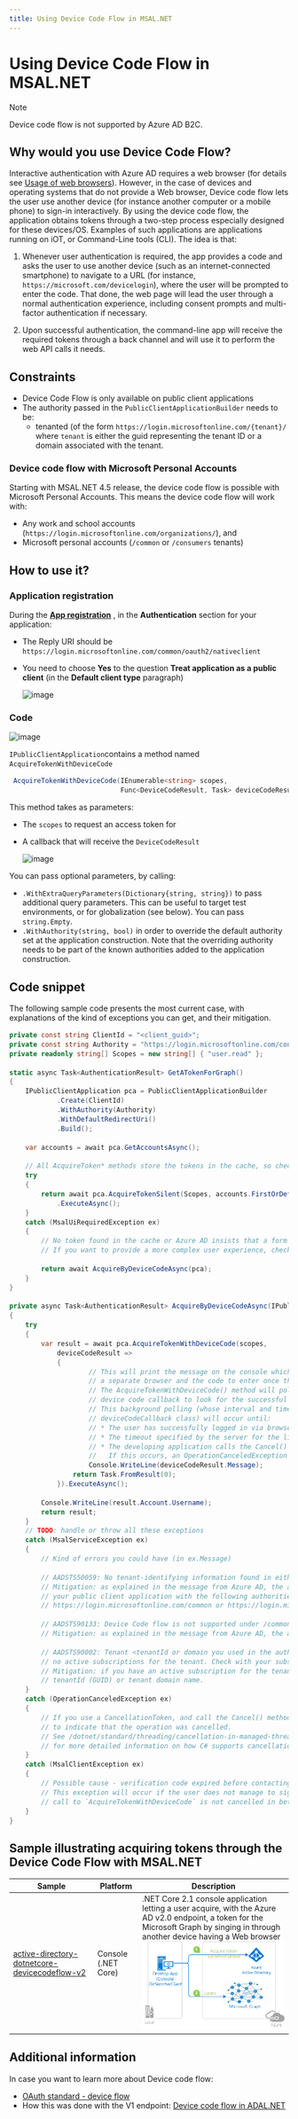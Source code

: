```yaml
---
title: Using Device Code Flow in MSAL.NET
---
```


# Using Device Code Flow in MSAL.NET

>[!NOTE]
>Device code flow is not supported by Azure AD B2C.

## Why would you use Device Code Flow?

Interactive authentication with Azure AD requires a web browser (for details see [Usage of web browsers](/azure/active-directory/develop/msal-net-web-browsers)). However, in the case of devices and operating systems that do not provide a Web browser, Device code flow lets the user use another device (for instance another computer or a mobile phone) to sign-in interactively. By using the device code flow, the application obtains tokens through a two-step process especially designed for these devices/OS. Examples of such applications are applications running on iOT, or Command-Line tools (CLI). The idea is that:

1. Whenever user authentication is required, the app provides a code and asks the user to use another device (such as an internet-connected smartphone) to navigate to a URL (for instance, `https://microsoft.com/devicelogin`), where the user will be prompted to enter the code. That done, the web page will lead the user through a normal authentication experience, including consent prompts and multi-factor authentication if necessary.

2. Upon successful authentication, the command-line app will receive the required tokens through a back channel and will use it to perform the web API calls it needs.

## Constraints

- Device Code Flow is only available on public client applications
- The authority passed in the `PublicClientApplicationBuilder` needs to be:
  - tenanted (of the form `https://login.microsoftonline.com/{tenant}/` where `tenant` is either the guid representing the tenant ID or a domain associated with the tenant.

### Device code flow with Microsoft Personal Accounts

Starting with MSAL.NET 4.5 release, the device code flow is possible with Microsoft Personal Accounts. This means the device code flow will work with:

- Any work and school accounts (`https://login.microsoftonline.com/organizations/`), and
- Microsoft personal accounts (`/common` or `/consumers` tenants)

## How to use it?

### Application registration

During the **[App registration](https://go.microsoft.com/fwlink/?linkid=2083908)** , in the **Authentication** section for your application:

- The Reply URI should be `https://login.microsoftonline.com/common/oauth2/nativeclient`
- You need to choose **Yes** to the question **Treat application as a public client** (in the **Default client type** paragraph)

  ![image](https://user-images.githubusercontent.com/13203188/56017514-cac78500-5cff-11e9-93a3-00e78d6f5240.png)

### Code

![image](https://user-images.githubusercontent.com/13203188/56017770-94d6d080-5d00-11e9-89f3-f3a7a1d6f2e8.png)

`IPublicClientApplication`contains a method named `AcquireTokenWithDeviceCode`

```csharp
 AcquireTokenWithDeviceCode(IEnumerable<string> scopes, 
                            Func<DeviceCodeResult, Task> deviceCodeResultCallback)
```

This method takes as parameters:

- The `scopes` to request an access token for
- A callback that will receive the `DeviceCodeResult`

  ![image](https://user-images.githubusercontent.com/13203188/56024968-7af1b980-5d11-11e9-84c2-5be2ef306dc5.png)

You can pass optional parameters, by calling:

- `.WithExtraQueryParameters(Dictionary{string, string})` to pass additional query parameters. This can be useful to target test environments, or for globalization (see below). You can pass `string.Empty`.
- `.WithAuthority(string, bool)` in order to override the default authority set at the application construction. Note that the overriding authority needs to be part of the known authorities added to the application construction.

## Code snippet

The following sample code presents the most current case, with explanations of the kind of exceptions you can get, and their mitigation.

```csharp
private const string ClientId = "<client_guid>";
private const string Authority = "https://login.microsoftonline.com/contoso.com";
private readonly string[] Scopes = new string[] { "user.read" };

static async Task<AuthenticationResult> GetATokenForGraph()
{
    IPublicClientApplication pca = PublicClientApplicationBuilder
            .Create(ClientId)
            .WithAuthority(Authority)
            .WithDefaultRedirectUri()
            .Build();
           
    var accounts = await pca.GetAccountsAsync();

    // All AcquireToken* methods store the tokens in the cache, so check the cache first
    try
    {
        return await pca.AcquireTokenSilent(Scopes, accounts.FirstOrDefault())
            .ExecuteAsync();
    }
    catch (MsalUiRequiredException ex)
    {
        // No token found in the cache or Azure AD insists that a form interactive auth is required (e.g. the tenant admin turned on MFA)
        // If you want to provide a more complex user experience, check out ex.Classification 

        return await AcquireByDeviceCodeAsync(pca);
    }         
}

private async Task<AuthenticationResult> AcquireByDeviceCodeAsync(IPublicClientApplication pca)
{
    try
    {
        var result = await pca.AcquireTokenWithDeviceCode(scopes,
            deviceCodeResult =>
            {
                    // This will print the message on the console which tells the user where to go sign-in using 
                    // a separate browser and the code to enter once they sign in.
                    // The AcquireTokenWithDeviceCode() method will poll the server after firing this
                    // device code callback to look for the successful login of the user via that browser.
                    // This background polling (whose interval and timeout data is also provided as fields in the 
                    // deviceCodeCallback class) will occur until:
                    // * The user has successfully logged in via browser and entered the proper code
                    // * The timeout specified by the server for the lifetime of this code (typically ~15 minutes) has been reached
                    // * The developing application calls the Cancel() method on a CancellationToken sent into the method.
                    //   If this occurs, an OperationCanceledException will be thrown (see catch below for more details).
                    Console.WriteLine(deviceCodeResult.Message);
                return Task.FromResult(0);
            }).ExecuteAsync();

        Console.WriteLine(result.Account.Username);
        return result;
    }
    // TODO: handle or throw all these exceptions
    catch (MsalServiceException ex) 
    {
        // Kind of errors you could have (in ex.Message)

        // AADSTS50059: No tenant-identifying information found in either the request or implied by any provided credentials.
        // Mitigation: as explained in the message from Azure AD, the authoriy needs to be tenanted. you have probably created
        // your public client application with the following authorities:
        // https://login.microsoftonline.com/common or https://login.microsoftonline.com/organizations

        // AADSTS90133: Device Code flow is not supported under /common or /consumers endpoint.
        // Mitigation: as explained in the message from Azure AD, the authority needs to be tenanted

        // AADSTS90002: Tenant <tenantId or domain you used in the authority> not found. This may happen if there are 
        // no active subscriptions for the tenant. Check with your subscription administrator.
        // Mitigation: if you have an active subscription for the tenant this might be that you have a typo in the 
        // tenantId (GUID) or tenant domain name.
    }
    catch (OperationCanceledException ex)
    {
        // If you use a CancellationToken, and call the Cancel() method on it, then this *may* be triggered
        // to indicate that the operation was cancelled. 
        // See /dotnet/standard/threading/cancellation-in-managed-threads 
        // for more detailed information on how C# supports cancellation in managed threads.
    }
    catch (MsalClientException ex)
    {
        // Possible cause - verification code expired before contacting the server
        // This exception will occur if the user does not manage to sign-in before a time out (15 mins) and the
        // call to `AcquireTokenWithDeviceCode` is not cancelled in between
    }
}
```

## Sample illustrating acquiring tokens through the Device Code Flow with MSAL.NET
Sample | Platform | Description 
------ | -------- | -----------
[active-directory-dotnetcore-devicecodeflow-v2](https://github.com/Azure-Samples/active-directory-dotnetcore-devicecodeflow-v2) | Console (.NET Core) | .NET Core 2.1 console application letting a user acquire, with the Azure AD v2.0 endpoint, a token for the Microsoft Graph by singing in through another device having a Web browser ![](https://github.com/Azure-Samples/active-directory-dotnetcore-devicecodeflow-v2/blob/master/ReadmeFiles/Topology.png)

## Additional information

In case you want to learn more about Device code flow:
- [OAuth standard - device flow](https://tools.ietf.org/html/draft-ietf-oauth-device-flow-07#section-3.4)
- How this was done with the V1 endpoint: [Device code flow in ADAL.NET](https://github.com/AzureAD/azure-activedirectory-library-for-dotnet/wiki/Device-profile-for-devices-without-web-browsers)

<!-- 
- [2.0 Protocols - OAuth 2.0 device code flow](/azure/active-directory/develop/v2-oauth2-device-code-flow) to come
-->